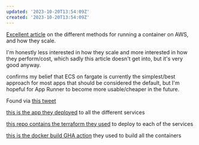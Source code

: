 ```yaml
---
updated: '2023-10-20T13:54:09Z'
created: '2023-10-20T13:54:09Z'
---
```

[Excellent article](https://www.vladionescu.me/posts/scaling-containers-on-aws-in-2022/) on the different methods for running a container on AWS, and how they scale.

I'm honestly less interested in how they scale and more interested in how they perform/cost, which sadly this article doesn't get into, but it's very good anyway.

confirms my belief that ECS on fargate is currently the simplest/best approach for most apps that should be considered the default, but I'm hopeful for App Runner to become more usable/cheaper in the future.

Found via [this tweet](https://twitter.com/iamvlaaaaaaad/status/1514234438527643656)

[this is the app they deployed](https://github.com/poc-hello-world/namer-service) to all the different services

[this repo contains the terraform they used](https://github.com/vlaaaaaaad/blog-scaling-containers-on-aws-in-2022) to deploy to each of the services

[this is the docker build GHA action](https://github.com/docker/build-push-action) they used to build all the containers